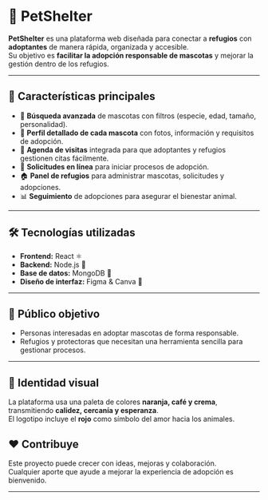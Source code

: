 # 🐾 PetShelter

**PetShelter** es una plataforma web diseñada para conectar a **refugios** con **adoptantes** de manera rápida, organizada y accesible.  
Su objetivo es **facilitar la adopción responsable de mascotas** y mejorar la gestión dentro de los refugios.

---

## 🌟 Características principales
- 🔎 **Búsqueda avanzada** de mascotas con filtros (especie, edad, tamaño, personalidad).  
- 🐶 **Perfil detallado de cada mascota** con fotos, información y requisitos de adopción.  
- 📅 **Agenda de visitas** integrada para que adoptantes y refugios gestionen citas fácilmente.  
- 📝 **Solicitudes en línea** para iniciar procesos de adopción.  
- 🏠 **Panel de refugios** para administrar mascotas, solicitudes y adopciones.  
- 📊 **Seguimiento** de adopciones para asegurar el bienestar animal.  

---

## 🛠️ Tecnologías utilizadas
- **Frontend:** React ⚛️  
- **Backend:** Node.js 🚀  
- **Base de datos:** MongoDB 🍃  
- **Diseño de interfaz:** Figma & Canva 🎨  

---

## 👥 Público objetivo
- Personas interesadas en adoptar mascotas de forma responsable.  
- Refugios y protectoras que necesitan una herramienta sencilla para gestionar procesos.  

---

## 🎨 Identidad visual
La plataforma usa una paleta de colores **naranja, café y crema**, transmitiendo **calidez, cercanía y esperanza**.  
El logotipo incluye el **rojo** como símbolo del amor hacia los animales.  




## ❤️ Contribuye
Este proyecto puede crecer con ideas, mejoras y colaboración.  
Cualquier aporte que ayude a mejorar la experiencia de adopción es bienvenido.  

---
